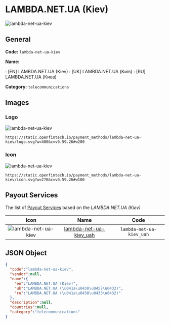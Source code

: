 
# LAMBDA.NET.UA (Kiev) 
![lambda-net-ua-kiev](https://static.openfintech.io/payment_methods/lambda-net-ua-kiev/logo.svg?w=400&c=v0.59.26#w200)  

## General 
**Code:** `lambda-net-ua-kiev` 
 
**Name:** 
 
:	[EN] LAMBDA.NET.UA (Kiev) 
:	[UK] LAMBDA.NET.UA (Київ) 
:	[RU] LAMBDA.NET.UA (Киев) 
 
**Category:** `telecommunications` 
 

## Images 

### Logo 
![lambda-net-ua-kiev](https://static.openfintech.io/payment_methods/lambda-net-ua-kiev/logo.svg?w=400&c=v0.59.26#w200)  

```
https://static.openfintech.io/payment_methods/lambda-net-ua-kiev/logo.svg?w=400&c=v0.59.26#w200
```  

### Icon 
![lambda-net-ua-kiev](https://static.openfintech.io/payment_methods/lambda-net-ua-kiev/icon.svg?w=278&c=v0.59.26#w100)  

```
https://static.openfintech.io/payment_methods/lambda-net-ua-kiev/icon.svg?w=278&c=v0.59.26#w100
```  

## Payout Services 
 
The list of [Payout Services](/payout-services/) based on the _LAMBDA.NET.UA (Kiev)_ 

|Icon|Name|Code| 
|:---:|:---:|:---:| 
|![lambda-net-ua-kiev](https://static.openfintech.io/payout_methods/lambda-net-ua-kiev/icon.png?w=278&c=v0.59.26#w40) |[lambda-net-ua-kiev_uah](/payout-services/lambda-net-ua-kiev_uah/)|`lambda-net-ua-kiev_uah`| 
 

## JSON Object 

```json
{
  "code":"lambda-net-ua-kiev",
  "vendor":null,
  "name":{
    "en":"LAMBDA.NET.UA (Kiev)",
    "uk":"LAMBDA.NET.UA (\u041a\u0438\u0457\u0432)",
    "ru":"LAMBDA.NET.UA (\u041a\u0438\u0435\u0432)"
  },
  "description":null,
  "countries":null,
  "category":"telecommunications"
}
```  
